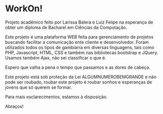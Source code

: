 # WorkOn!

Projeto acadêmico feito por Larissa Balera e Luiz Felipe na esperança de obter um diploma de Bacharel em Ciências da Computação.

Este projeto é uma plataforma WEB feita para gerenciamento de projetos buscando facilitar a comunicação ente cliente e desenvolvedor.
Foram utilizados todos os tipos de gambiarra em diversas linguagens, tais como PHP, Javascript, HTML, CSS e também nas bibliotecas bootstrap e JQuery. Usamos também Ajax, não sei classificar o que é.

Espero que valha a pena o tempo que passamos e as dores de cabeça.

Este projeto está sob proteção da Lei ALGUMNUMEROBEMGRANDE e não pode ser roubado, roubar este projeto é roubar sonhos e esperanças de jovens que só querem se formar.

Para mais esclarecimentos, estamos à disposição.

Abraços!

